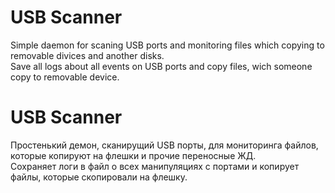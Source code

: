 # USB Scanner
Simple daemon for scaning USB ports and monitoring files which copying to removable divices and another disks.  
Save all logs about all events on USB ports and copy files, wich someone copy to removable device.
  
  
# USB Scanner
Простенький демон, сканирущий USB порты, для мониторинга файлов, которые копируют на флешки и прочие переносные ЖД.  
Сохраняет логи в файл о всех манипуляциях с портами и копирует файлы, которые скопировали на флешку.
